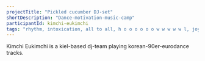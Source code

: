 ```yaml
---
projectTitle: "Pickled cucumber DJ-set"
shortDescription: "Dance-motivation-music-camp"
participantId: kimchi-eukimchi
tags: "rhythm, intoxication, all to all, h o o o o o o w w w w w l, joy acceleration, self-destructing structures, social choreography, terror of relationship, yesterday's unalienated celebration"
---
```


Kimchi Eukimchi is a kiel-based dj-team playing korean-90er-eurodance tracks.
